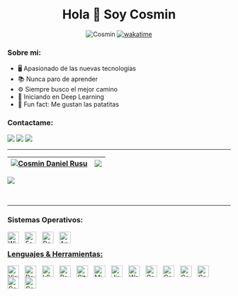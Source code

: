 
<h1 align="center">Hola 👋 Soy Cosmin</h1>
<p align="center"> <img src="https://komarev.com/ghpvc/?username=cosmind-rusu&label=Visitas%20&color=aa2487&style=for-the-badge" alt="Cosmin"</p>
<a href="https://wakatime.com/@cosmiiin_18" target="_blank"><img src="https://wakatime.com/badge/user/e14c5cab-63b7-4e75-8485-9dc7cedea819.svg?style=for-the-badge" alt="wakatime"></a>

### Sobre mi:

- 🖥 Apasionado de las nuevas tecnologias
- 📚 Nunca paro de aprender
- ⚙️ Siempre busco el mejor camino
- 🧠 Iniciando en Deep Learning
- 🤣 Fun fact: Me gustan las patatitas

### Contactame:

<a href="https://www.linkedin.com/in/cosmind-rusu/" target="_blank"><img src="https://img.shields.io/badge/Linkedin-0e76a8?style=for-the-badge&logo=linkedin&logoColor=white" target="_blank"></a>
<a href="https://discord.gg/2D8WR3Udx7" target="_blank"><img src="https://img.shields.io/badge/Discord-7289DA?style=for-the-badge&logo=discord&logoColor=white" target="_blank"></a>
<a href="https://twitter.com/" target="_blank"><img src="https://img.shields.io/badge/Twitter-1a8cd8?style=for-the-badge&logo=twitter&logoColor=white" target="_blank"></a>

---


| <a href="https://github.com/cosmind-rusu"><img align="center" src="https://github-readme-stats.vercel.app/api?username=cosmind-rusu&show_icons=true&theme=radical" alt="Cosmin Daniel Rusu" /></a> | <a href="https://github.com/anuraghazra/github-readme-stats"><img align="rigth" src= "https://github-readme-stats.vercel.app/api/top-langs/?username=cosmind-rusu&theme=radical&hide=css,html&langs_count=8&layout=compact" /></a> |
| ------------- | ------------- |

<div>
     <img align="center" src= "https://github-readme-stats.vercel.app/api/wakatime?username=cosmindrusu&theme=radical&layout=compact">
</div>


<br />
<br />

---


### Sistemas Operativos:

<a href="https://www.microsoft.com/es-es/software-download/windows10"> <img align="left" alt="Windows 10" width="26px" src="https://cdn.jsdelivr.net/gh/devicons/devicon/icons/windows8/windows8-original.svg" style="padding-right:10px;"/>

<a href="https://getfedora.org/"> <img align="left" alt="Fedora" width="26px" src="https://cdn.jsdelivr.net/gh/devicons/devicon/icons/fedora/fedora-original.svg" style="padding-right:10px;"/>

<a href="https://www.debian.org/" > <img align="left" alt="Debian" width="26px" src="https://cdn.jsdelivr.net/gh/devicons/devicon/icons/debian/debian-original.svg" style="padding-right:10px;"/>

<a href="https://www.android.com/"> <img align="left" alt="Android" width="26px" src="https://cdn.jsdelivr.net/gh/devicons/devicon/icons/android/android-original.svg" style="padding-right:10px;"/>

<br/>

### Lenguajes & Herramientas:

<a href="https://code.visualstudio.com/"> <img align="left" alt="Visual Studio Code" width="26px" src="https://cdn.jsdelivr.net/gh/devicons/devicon/icons/vscode/vscode-original.svg" style="padding-right:10px;"/>

<a href="https://www.docker.com/"> <img align="left" alt="Docker" width="26px" src="https://cdn.jsdelivr.net/gh/devicons/devicon/icons/docker/docker-original.svg" style="padding-right:10px;"/>
     
<a href="https://www.kubernetes.io/"> <img align="left" alt="k8s" width="26px" src="https://cdn.jsdelivr.net/gh/devicons/devicon/icons/kubernetes/kubernetes-plain.svg" style="padding-right:10px;"/>

<a href="https://www.redhat.com/"> <img align="left" alt="Red Hat OpenShift" width="26px" src="https://www.svgrepo.com/show/354143/openshift.svg" style="padding-right:10px;"/>

<a href="https://git-scm.com/"> <img align="left" alt="Git" width="26px" src="https://cdn.jsdelivr.net/gh/devicons/devicon/icons/git/git-original.svg" style="padding-right:10px;"/>

<a href="https://azure.microsoft.com/"> <img align="left" alt="Microsoft Azure" width="26px" src="https://cdn.jsdelivr.net/gh/devicons/devicon/icons/azure/azure-original.svg" style="padding-right:10px;"/>

<a href="https://www.atlassian.com/es/software/jiraw"> <img align="left" alt="Jira" width="26px" src="https://cdn.jsdelivr.net/gh/devicons/devicon/icons/jira/jira-original.svg" style="padding-right:10px;"/>

<a href="https://wordpress.com"> <img align="left" alt="Wordpress" width="26px" src="https://cdn.jsdelivr.net/gh/devicons/devicon/icons/wordpress/wordpress-plain.svg" style="padding-right:10px;"/>

<a href="https://angular.io/"> <img align="left" alt="Cosmin-Angular" width="26px" src="https://cdn.jsdelivr.net/gh/devicons/devicon/icons/angularjs/angularjs-original.svg" style="padding-right:10px;"/>

<a href="https://www.ecma-international.org/"> <img align="left" alt="Cosmin-JS" width="26px" src="https://cdn.jsdelivr.net/gh/devicons/devicon/icons/javascript/javascript-original.svg" style="padding-right:10px;"/>

<a href="https://getbootstrap.com/"> <img align="left" alt="Cosmin-Bootstrap" width="26px" src="https://cdn.jsdelivr.net/gh/devicons/devicon/icons/bootstrap/bootstrap-original-wordmark.svg" style="padding-right:10px;"/>

<a href="https://learn.microsoft.com/es-es/dotnet/csharp/"> <img align="left" alt="Cosmin-C#" width="26px" src="https://cdn.jsdelivr.net/gh/devicons/devicon/icons/csharp/csharp-original.svg" style="padding-right:10px;"/>

<a href="https://www.ruby-lang.org"> <img align="left" alt="Cosmin-Ruby" width="26px" src="https://cdn.jsdelivr.net/gh/devicons/devicon/icons/ruby/ruby-plain.svg" style="padding-right:10px;"/>

<a href="https://go.dev"> <img align="left" alt="Cosmin-Go" width="26px" src="https://cdn.jsdelivr.net/gh/devicons/devicon/icons/go/go-original.svg" style="padding-right:10px;"/>
